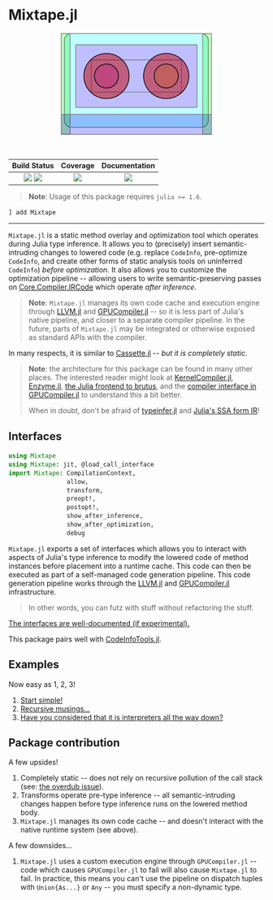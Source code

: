# Mixtape.jl

<p align="center">
<img height="200" src="assets/mixtape.png"/>
</p>
<br>

| **Build Status**                                       | **Coverage**                    | **Documentation** |
|:------------------------------------------------------:|:-------------------------------:|:-----------------:|
| [![][gha-1.6-img]][gha-url] [![][gha-nightly-img]][gha-url] | [![][codecov-img]][codecov-url] | [![][dev-docs-img]][dev-docs-url] |

[gha-1.6-img]: https://github.com/JuliaCompilerPlugins/Mixtape.jl/workflows/julia-1.6/badge.svg
[gha-nightly-img]: https://github.com/JuliaCompilerPlugins/Mixtape.jl/workflows/julia-nightly/badge.svg
[gha-url]: https://github.com/JuliaCompilerPlugins/Mixtape.jl/actions
[codecov-img]: https://codecov.io/github/JuliaCompilerPlugins/Mixtape.jl/badge.svg?branch=master
[codecov-url]: https://codecov.io/github/JuliaCompilerPlugins/Mixtape.jl?branch=master
[dev-docs-img]: https://img.shields.io/badge/docs-dev-blue.svg
[dev-docs-url]: https://JuliaCompilerPlugins.github.io/Mixtape.jl/dev

> **Note**: Usage of this package requires `julia >= 1.6`.

```
] add Mixtape
```

---

`Mixtape.jl` is a static method overlay and optimization tool which operates during Julia type inference. It allows you to (precisely) insert semantic-intruding changes to lowered code (e.g. replace `CodeInfo`, pre-optimize `CodeInfo`, and create other forms of static analysis tools on uninferred `CodeInfo`) _before optimization_. It also allows you to customize the optimization pipeline -- allowing users to write semantic-preserving passes on [Core.Compiler.IRCode](https://github.com/JuliaLang/julia/blob/master/base/compiler/ssair/ir.jl) which operate _after inference_.

> **Note**: `Mixtape.jl` manages its own code cache and execution engine through [LLVM.jl](https://github.com/maleadt/LLVM.jl) and [GPUCompiler.jl](https://github.com/JuliaGPU/GPUCompiler.jl) -- so it is less part of Julia's native pipeline, and closer to a separate compiler pipeline. In the future, parts of `Mixtape.jl` may be integrated or otherwise exposed as standard APIs with the compiler.

In many respects, it is similar to [Cassette.jl](https://github.com/JuliaLabs/Cassette.jl) -- _but it is completely static_.

> **Note**: the architecture for this package can be found in many other places. The interested reader might look at [KernelCompiler.jl](https://github.com/vchuravy/KernelCompiler.jl), [Enzyme.jl](https://github.com/wsmoses/Enzyme.jl), [the Julia frontend to brutus](https://github.com/JuliaLabs/brutus/blob/master/Brutus/src/Brutus.jl), and the [compiler interface in GPUCompiler.jl](https://github.com/JuliaGPU/GPUCompiler.jl/blob/master/src/interface.jl) to understand this a bit better.
>
> When in doubt, don't be afraid of [typeinfer.jl](https://github.com/JuliaLang/julia/blob/master/base/compiler/typeinfer.jl) and [Julia's SSA form IR](https://github.com/JuliaLang/julia/tree/master/base/compiler/ssair)!

## Interfaces

```julia
using Mixtape
using Mixtape: jit, @load_call_interface
import Mixtape: CompilationContext, 
                allow, 
                transform, 
                preopt!,
                postopt!,
                show_after_inference,
                show_after_optimization, 
                debug
```

`Mixtape.jl` exports a set of interfaces which allows you to interact with aspects of Julia's type inference to modify the lowered code of method instances before placement into a runtime cache. This code can then be executed as part of a self-managed code generation pipeline. This code generation pipeline works through the [LLVM.jl](https://github.com/maleadt/LLVM.jl) and [GPUCompiler.jl](https://github.com/JuliaGPU/GPUCompiler.jl) infrastructure.

> In other words, you can futz with stuff without refactoring the stuff.

[The interfaces are well-documented (if experimental).](https://JuliaCompilerPlugins.github.io/Mixtape.jl/dev/)

This package pairs well with [CodeInfoTools.jl](https://github.com/JuliaCompilerPlugins/CodeInfoTools.jl).

## Examples

Now easy as 1, 2, 3!

1. [Start simple!](https://github.com/JuliaCompilerPlugins/Mixtape.jl/blob/master/examples/simple.jl)
2. [Recursive musings...](https://github.com/JuliaCompilerPlugins/Mixtape.jl/blob/master/examples/recursion.jl)
3. [Have you considered that it is interpreters all the way down?](https://github.com/JuliaCompilerPlugins/Mixtape.jl/blob/master/examples/cassette.jl)

## Package contribution

A few upsides!

1. Completely static -- does not rely on recursive pollution of the call stack (see: [the overdub issue](https://julia.mit.edu/Cassette.jl/stable/overdub.html)).
2. Transforms operate pre-type inference -- all semantic-intruding changes happen before type inference runs on the lowered method body.
3. `Mixtape.jl` manages its own code cache -- and doesn't interact with the native runtime system (see above).

A few downsides...

1. `Mixtape.jl` uses a custom execution engine through `GPUCompiler.jl` -- code which causes `GPUCompiler.jl` to fail will also cause `Mixtape.jl` to fail. In practice, this means you can't use the pipeline on dispatch tuples with `Union{As...}` or `Any` -- you must specify a non-dynamic type.
